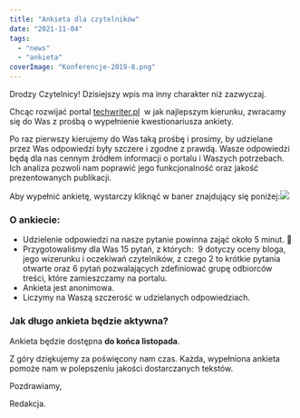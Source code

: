 ```yaml
---
title: "Ankieta dla czytelników"
date: "2021-11-04"
tags:
  - "news"
  - "ankieta"
coverImage: "Konferencje-2019-8.png"
---
```


Drodzy Czytelnicy! Dzisiejszy wpis ma inny charakter niż zazwyczaj.

Chcąc rozwijać portal [techwriter.pl](http://techwriter.pl/)  w jak najlepszym
kierunku, zwracamy się do Was z prośbą o wypełnienie kwestionariusza ankiety.

Po raz pierwszy kierujemy do Was taką prośbę i prosimy, by udzielane przez Was
odpowiedzi były szczere i zgodne z prawdą. Wasze odpowiedzi będą dla nas cennym
źródłem informacji o portalu i Waszych potrzebach. Ich analiza pozwoli nam
poprawić jego funkcjonalność oraz jakość prezentowanych publikacji.

Aby wypełnić ankietę, wystarczy kliknąć w baner znajdujący się
poniżej:[![](images/kliknij-aby-wypełnić-ankietę.png)](https://forms.gle/WtwPvXRG9dn4B7uZ6)

### O ankiecie:

- Udzielenie odpowiedzi na nasze pytanie powinna zająć około 5 minut. 🙂
- Przygotowaliśmy dla Was 15 pytań, z których:  9 dotyczy oceny bloga, jego
  wizerunku i oczekiwań czytelników, z czego 2 to krótkie pytania otwarte oraz 6
  pytań pozwalających zdefiniować grupę odbiorców treści, które zamieszczamy na
  portalu.
- Ankieta jest anonimowa.
- Liczymy na Waszą szczerość w udzielanych odpowiedziach.

### Jak długo ankieta będzie aktywna?

Ankieta będzie dostępna **do końca listopada**.

Z góry dziękujemy za poświęcony nam czas. Każda, wypełniona ankieta pomoże nam w
polepszeniu jakości dostarczanych tekstów.

Pozdrawiamy,

Redakcja.
